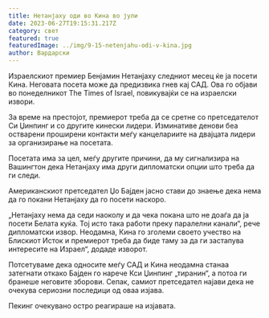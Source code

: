 ```yaml
---
title: Нетанјаху оди во Кина во јули
date: 2023-06-27T19:15:31.217Z
category: свет
featured: true
featuredImage: ../img/9-15-netenjahu-odi-v-kina.jpg
author: Вардарски
---
```

Израелскиот премиер Бенјамин Нетанјаху следниот месец ќе ја посети Кина. Неговата посета може да предизвика гнев кај САД. Ова го објави во понеделникот The Times of Israel, повикувајќи се на израелски извори.

За време на престојот, премиерот треба да се сретне со претседателот Си Џинпинг и со другите кинески лидери. Изминативе денови беа остварени проширени контакти меѓу канцелариите на двајцата лидери за организирање на посетата.

Посетата има за цел, меѓу другите причини, да му сигнализира на Вашингтон дека Нетанјаху има други дипломатски опции што треба да ги следи.

Американскиот претседател Џо Бајден јасно стави до знаење дека нема да го покани Нетанјаху да го посети наскоро.

„Нетанјаху нема да седи наоколу и да чека покана што не доаѓа да ја посети Белата куќа. Тој исто така работи преку паралелни канали“, рече дипломатски извор. Неодамна, Кина го зголеми своето учество на Блискиот Исток и премиерот треба да биде таму за да ги застапува интересите на Израел“, додаде изворот.

Потсетуваме дека односите меѓу САД и Кина неодамна станаа затегнати откако Бајден го нарече Кси Џинпинг „тиранин“, а потоа ги бранеше неговите зборови. Сепак, самиот претседател најави дека не очекува сериозни последици од оваа изјава.

Пекинг очекувано остро реагираше на изјавата.